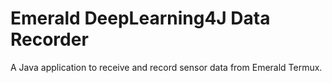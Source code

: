 # Emerald DeepLearning4J Data Recorder
A Java application to receive and record sensor data from Emerald Termux.
